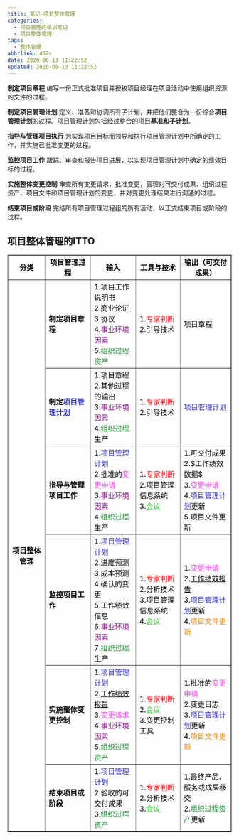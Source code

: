 ```yaml
---
title: 笔记-项目整体管理
categories:
  - 项目管理的培训笔记
  - 项目整体管理
tags:
  - 整体管理
abbrlink: 462c
date: 2020-09-13 11:22:52
updated: 2020-09-13 11:22:52
---
```


**制定项目章程**
编写一份正式批准项目并授权项目经理在项目活动中使用组织资源的文件的过程。

**制定项目管理计划**
定义、准备和协调所有子计划，并把他们整合为一份综合**项目管理计划**的过程。项目管理计划包括经过整合的项目**基准和子计划**。

**指导与管理项目执行**
为实现项目目标而领导和执行项目管理计划中所确定的工作，并实施已批准变更的过程。

**监控项目工作**
跟踪、审查和报告项目进展，以实现项目管理计划中确定的绩效目标的过程。

**实施整体变更控制**
审查所有变更请求，批准变更，管理对可交付成果、组织过程资产、项目文件和项目管理计划的变更，并对变更处理结果进行沟通的过程。

**结束项目或阶段**
完结所有项目管理过程组的所有活动，以正式结束项目或阶段的过程。

<!-- more -->

## 项目整体管理的ITTO

<table border="1" cellspacing="0"><tbody><tr><td style="text-align:center;vertical-align:middle;width:130px;"><span style="color:#000000;"><strong>分类</strong></span></td>
<td style="text-align:center;vertical-align:middle;width:173px;"><span style="color:#000000;"><strong>项目管理过程</strong></span></td>
<td style="text-align:center;vertical-align:middle;width:173px;"><span style="color:#000000;"><strong>输入</strong></span></td>
<td style="text-align:center;vertical-align:middle;width:168px;"><span style="color:#000000;"><strong>工具与技术</strong></span></td>
<td style="text-align:center;vertical-align:middle;width:169px;"><span style="color:#000000;"><strong>输出（可交付成果）</strong></span></td>
</tr>

<tr><td rowspan="6" style="text-align:center;vertical-align:middle;width:130px;"><span style="color:#000000;"><strong>项目整体管理</strong></span></td>
<td style="vertical-align:middle;width:173px;"><span style="color:#000000;"><strong>制定项目章程</strong></span></td>
<td style="vertical-align:middle;width:173px;"><span style="color:#000000;">1.项目工作说明书<br>
2.商业论证<br>
3.协议<br>
4.<span style="color:#880f8b;">事业环境因素</span><br><span style="color:#000000;">5.</span><span style="color:#198a2f;">组织过程资产</span></span></td>
<td style="vertical-align:middle;width:168px;"><span style="color:#000000;">1.<span style="color:#ff0000;">专家判断</span><br><span style="color:#000000;">2.引导技术</span></span></td>
<td style="vertical-align:middle;width:169px;"><span style="color:#000000;">项目章程</span></td>
</tr><tr><td style="vertical-align:middle;width:173px;"><span style="color:#000000;"><strong>制定<span style="color:#3236c9;"><strong>项目管理计划</strong></span></strong></span></td>
<td style="vertical-align:middle;width:173px;"><span style="color:#000000;">1.项目章程<br>
2.其他过程的输出<br>
3.<span style="color:#880f8b;">事业环境因素</span><br><span style="color:#000000;">4.</span><span style="color:#198a2f;">组织过程</span><span style="color:#000000;">生产</span></span></td>
<td style="vertical-align:middle;width:168px;"><span style="color:#000000;">1.<span style="color:#ff0000;">专家判断</span><br><span style="color:#000000;">2.引导技术</span></span></td>
<td style="vertical-align:middle;width:169px;"><span style="color:#3236c9;">项目管理计划</span></td>
</tr><tr><td style="vertical-align:middle;width:173px;"><span style="color:#000000;"><strong>指导与管理项目工作</strong></span></td>
<td style="vertical-align:middle;width:173px;"><span style="color:#000000;">1.<span style="color:#3236c9;">项目管理计划</span><br><span style="color:#000000;">2.批准的</span><span style="color:#fa3cef;">变更申请</span><br><span style="color:#000000;">3.</span><span style="color:#880f8b;">事业环境因素</span><br><span style="color:#000000;">4.</span><span style="color:#198a2f;">组织过程</span><span style="color:#000000;">生产</span></span></td>
<td style="vertical-align:middle;width:168px;"><span style="color:#000000;">1.<span style="color:#ff0000;">专家判断</span><br><span style="color:#000000;">2.项目管理信息系统<br>
3.</span><span style="color:#26da2a;">会议</span></span></td>
<td style="vertical-align:middle;width:169px;"><span style="color:#000000;">1.可交付成果<br>
2.$工作绩效数据$<br>
3.<span style="color:#fa3cef;">变更申请</span><br><span style="color:#000000;">4.</span><span style="color:#3236c9;">项目管理计划</span><span style="color:#000000;">更新<br>
5.</span><span style="color:#000000;">项目文件更新</span></span></td>
</tr><tr><td style="vertical-align:middle;width:173px;"><span style="color:#000000;"><strong>监控项目工作</strong></span></td>
<td style="vertical-align:middle;width:173px;"><span style="color:#000000;">1.<span style="color:#3236c9;">项目管理计划</span><br><span style="color:#000000;">2.进度预测<br>
3.成本预测<br>
4.确认的变更<br>
5.工作绩效信息<br>
6.</span><span style="color:#880f8b;">事业环境因素</span><br><span style="color:#000000;">7.</span><span style="color:#198a2f;">组织过程</span><span style="color:#000000;">生产</span></span></td>
<td style="vertical-align:middle;width:168px;"><span style="color:#000000;">1.<span style="color:#ff0000;">专家判断</span><br><span style="color:#000000;">2.分析技术<br>
3.项目管理信息系统<br>
4.</span><span style="color:#26da2a;">会议</span></span></td>
<td style="vertical-align:middle;width:169px;"><span style="color:#000000;">1.<span style="color:#fa3cef;">变更申请</span><br><span style="color:#000000;">2.</span><span style="color:#000000;"><u>工作绩效报告</u></span><br><span style="color:#000000;">3.</span><span style="color:#3236c9;">项目管理计划</span><span style="color:#000000;">更新<br>
4.</span><span style="color:#f7860c;">项目文件更新</span></span></td>
</tr><tr><td style="vertical-align:middle;width:173px;"><span style="color:#000000;"><strong>实施整体变更控制</strong></span></td>
<td style="vertical-align:middle;width:173px;"><span style="color:#000000;">1.<span style="color:#3236c9;">项目管理计划</span><br><span style="color:#000000;">2.</span><span style="color:#000000;"><u>工作绩效报告</u></span><br><span style="color:#000000;">3.</span><span style="color:#fa3cef;">变更请求</span><br><span style="color:#000000;">4.</span><span style="color:#880f8b;">事业环境因素</span><br><span style="color:#000000;">5.</span><span style="color:#198a2f;">组织过程资产</span></span></td>
<td style="vertical-align:middle;width:168px;"><span style="color:#000000;">1.<span style="color:#ff0000;">专家判断</span><br><span style="color:#000000;">2.</span><span style="color:#26da2a;">会议</span><br><span style="color:#000000;">3.变更控制工具</span></span></td>
<td style="vertical-align:middle;width:169px;"><span style="color:#000000;">1.批准的<span style="color:#fa3cef;">变更申请</span><br><span style="color:#000000;">2.变更日志<br>
3.</span><span style="color:#3236c9;">项目管理计划</span><span style="color:#000000;">更新<br>
4.</span><span style="color:#f7860c;">项目文件更新</span></span></td>
</tr><tr><td style="vertical-align:middle;width:173px;"><span style="color:#000000;"><strong>结束项目或阶段</strong></span></td>
<td style="vertical-align:middle;width:173px;"><span style="color:#000000;">1.<span style="color:#3236c9;">项目管理计划</span><br><span style="color:#000000;">2.验收的可交付成果<br>
3.</span><span style="color:#198a2f;">组织过程资产</span></span></td>
<td style="vertical-align:middle;width:168px;"><span style="color:#000000;">1.<span style="color:#ff0000;">专家判断</span><br><span style="color:#000000;">2.分析技术<br>
3.</span><span style="color:#26da2a;">会议</span></span></td>
<td style="vertical-align:middle;width:169px;"><span style="color:#000000;">1.最终产品、服务或成果移交<br>
2.<span style="color:#198a2f;">组织过程资产</span><span style="color:#000000;">更新</span></span></td>
</tr>
</tbody></table>
